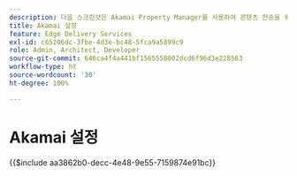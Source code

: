 ```yaml
---
description: 다음 스크린샷은 Akamai Property Manager를 사용하여 콘텐츠 전송을 위한 속성을 구성하는 방법을 보여 줍니다. **필수 설정은 빨간색 원으로 표시됩니다.**
title: Akamai 설정
feature: Edge Delivery Services
exl-id: c65206dc-3fbe-4d3e-bc48-5fca9a5899c9
role: Admin, Architect, Developer
source-git-commit: 646ca4f4a441bf1565558002dcd6f96d3e228563
workflow-type: ht
source-wordcount: '30'
ht-degree: 100%

---
```


# Akamai 설정

{{$include aa3862b0-decc-4e48-9e55-7159874e91bc}}

